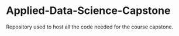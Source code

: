 # Applied-Data-Science-Capstone
Repository used to host all the code needed for the course capstone.
